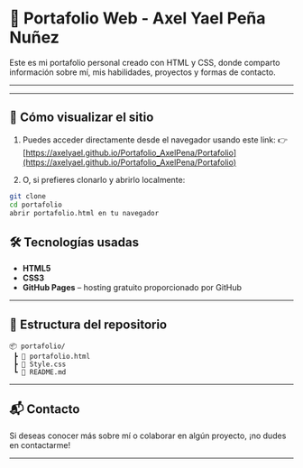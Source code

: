 # 💼 Portafolio Web - Axel Yael Peña Nuñez

Este es mi portafolio personal creado con HTML y CSS, donde comparto información sobre mí, mis habilidades, proyectos y formas de contacto.

---

---

## 🚀 Cómo visualizar el sitio

1. Puedes acceder directamente desde el navegador usando este link: 
   👉 [https://axelyael.github.io/Portafolio_AxelPena/Portafolio](https://axelyael.github.io/Portafolio_AxelPena/Portafolio)


2. O, si prefieres clonarlo y abrirlo localmente:

```bash
git clone 
cd portafolio
abrir portafolio.html en tu navegador
```


## 🛠️ Tecnologías usadas

- **HTML5** 
- **CSS3** 
- **GitHub Pages** – hosting gratuito proporcionado por GitHub

---

## 📁 Estructura del repositorio

```
📦 portafolio/
 ┣ 📄 portafolio.html
 ┣ 📄 Style.css
 ┗ 📄 README.md
```

---

## 📬 Contacto

Si deseas conocer más sobre mí o colaborar en algún proyecto, ¡no dudes en contactarme!

---

